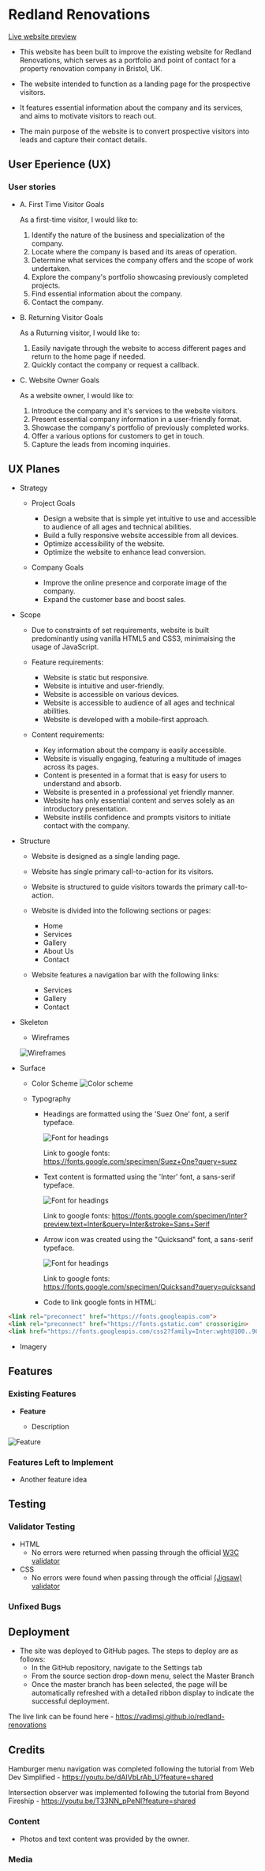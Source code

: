 # Redland Renovations

[Live website preview](https://vadimsj.github.io/redland-renovations)

- This website has been built to improve the existing website for Redland Renovations, which serves as a portfolio and point of contact for a property renovation company in Bristol, UK.

-  The website intended to function as a landing page for the prospective visitors.

-  It features essential information about the company and its services, and aims to motivate visitors to reach out.

- The main purpose of the website is to convert prospective visitors into leads and capture their contact details.

## User Eperience (UX)

### User stories

- A. First Time Visitor Goals

    As a first-time visitor, I would like to:
  1. Identify the nature of the business and specialization of the company.
  2. Locate where the company is based and its areas of operation.
  3. Determine what services the company offers and the scope of work undertaken.
  4. Explore the company's portfolio showcasing previously completed projects.
  5. Find essential information about the company.
  6. Contact the company.

- B. Returning Visitor Goals

    As a Ruturning visitor, I would like to:
   1. Easily navigate through the website to access different pages and return to the home page if needed.
    2. Quickly contact the company or request a callback.

- C. Website Owner Goals

    As a website owner, I would like to:
  1. Introduce the company and it's services to the website visitors.
  2. Present essential company information in a user-friendly format.
  3. Showcase the company's portfolio of previously completed works.
  4. Offer a various options for customers to get in touch.
  5. Capture the leads from incoming inquiries.


## UX Planes

- Strategy
  - Project Goals
    - Design a website that is simple yet intuitive to use and accessible to audience of all ages and technical abilities.
    - Build a fully responsive website accessible from all devices.
    - Optimize accessibility of the website.
    - Optimize the website to enhance lead conversion.

  - Company Goals
    - Improve the online presence and corporate image of the company.
    - Expand the customer base and boost sales.

- Scope
    - Due to constraints of set requirements, website is built predominantly using vanilla HTML5 and CSS3, minimaising the usage of JavaScript.
  
    - Feature requirements:
      - Website is static but responsive.
      - Website is intuitive and user-friendly.
      - Website is accessible on various devices.
      - Website is accessible to audience of all ages and technical abilities.
      - Website is developed with a mobile-first approach.

   -  Content requirements:
      -  Key information about the company is easily accessible.
      -  Website is visually engaging, featuring a multitude of images across its pages.
      - Content is presented in a format that is easy for users to understand and absorb.
      - Website is presented in a professional yet friendly manner.
      - Website has only essential content and serves solely as an introductory presentation.
      - Website instills confidence and prompts visitors to initiate contact with the company.

- Structure
  - Website is designed as a single landing page.
  - Website has single primary call-to-action for its visitors. 
  - Website is structured to guide visitors towards the primary call-to-action.

  - Website is divided into the following sections or pages:
    -  Home
    -  Services
    -  Gallery
    -  About Us
    -  Contact

  - Website features a navigation bar with the following links:
    - Services
    - Gallery
    - Contact

- Skeleton

  - Wireframes

  ![Wireframes](assets/docs/redland-renovations-wireframes.png)

- Surface

  - Color Scheme
        ![Color scheme](assets/docs/color-scheme-preview.png)

  - Typography
    - Headings are formatted using the 'Suez One' font, a serif typeface.

        ![Font for headings](assets/docs/font-preview-suez-one-serif.png)

        Link to google fonts: https://fonts.google.com/specimen/Suez+One?query=suez

    -  Text content is formatted using the 'Inter' font, a sans-serif typeface.
  
        ![Font for headings](assets/docs/font-preview-inter-sans-serif.png)

        Link to google fonts: https://fonts.google.com/specimen/Inter?preview.text=Inter&query=Inter&stroke=Sans+Serif

    - Arrow icon was created using the "Quicksand" font, a sans-serif typeface.

        ![Font for headings](assets/docs/font-preview-quicksand-sans-serif.png)

      Link to google fonts: https://fonts.google.com/specimen/Quicksand?query=quicksand

    - Code to link google fonts in HTML:
```html
<link rel="preconnect" href="https://fonts.googleapis.com">
<link rel="preconnect" href="https://fonts.gstatic.com" crossorigin>
<link href="https://fonts.googleapis.com/css2?family=Inter:wght@100..900&family=Quicksand:wght@300..700&family=Suez+One&display=swap" rel="stylesheet">
```

  - Imagery

## Features 

### Existing Features

- __Feature__

  - Description

![Feature](https://)


### Features Left to Implement

- Another feature idea

## Testing 

### Validator Testing 

- HTML
  - No errors were returned when passing through the official [W3C validator](https://)
- CSS
  - No errors were found when passing through the official [(Jigsaw) validator](https://)

### Unfixed Bugs

## Deployment

- The site was deployed to GitHub pages. The steps to deploy are as follows: 
  - In the GitHub repository, navigate to the Settings tab 
  - From the source section drop-down menu, select the Master Branch
  - Once the master branch has been selected, the page will be automatically refreshed with a detailed ribbon display to indicate the successful deployment. 

The live link can be found here - https://vadimsj.github.io/redland-renovations

## Credits 

Hamburger menu navigation was completed following the tutorial from Web Dev Simplified - https://youtu.be/dAIVbLrAb_U?feature=shared

Intersection observer was implemented following the tutorial from Beyond Fireship - https://youtu.be/T33NN_pPeNI?feature=shared

### Content 

- Photos and text content was provided by the owner.
  
### Media

